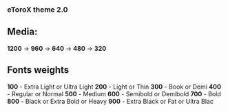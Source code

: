 ### eToroX theme 2.0
## Media:
**1200** -> **960** -> **640** -> **480** -> **320**

## Fonts weights
**100** - Extra Light or Ultra Light
**200** - Light or Thin
**300** - Book or Demi
**400** - Regular or Normal
**500** - Medium
**600** - Semibold or Demibold
**700** - Bold
**800** - Black or Extra Bold or Heavy
**900** - Extra Black or Fat or Ultra Blac
